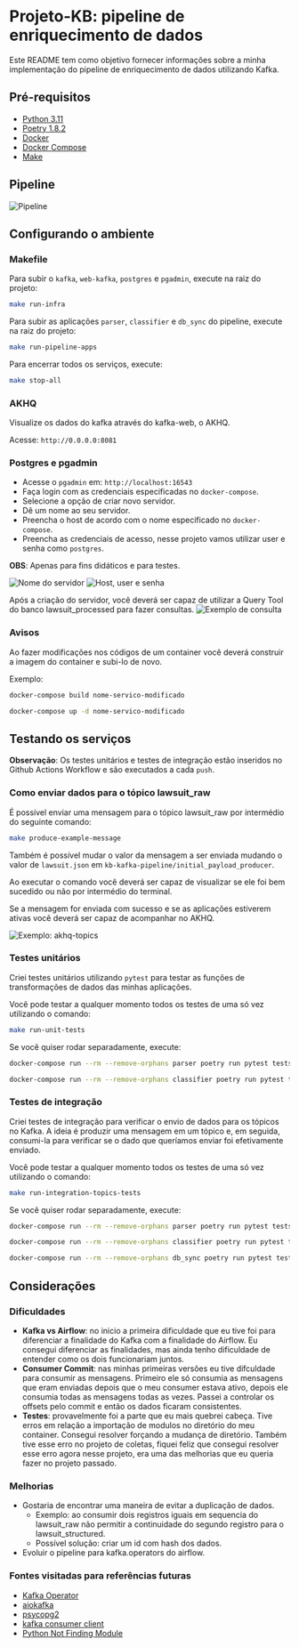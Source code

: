 # Projeto-KB: pipeline de enriquecimento de dados

Este README tem como objetivo fornecer informações sobre a minha implementação do pipeline de enriquecimento de dados utilizando Kafka.

## Pré-requisitos

* [Python 3.11](https://www.python.org/)
* [Poetry 1.8.2](https://python-poetry.org/)
* [Docker](https://www.docker.com/)
* [Docker Compose](https://docs.docker.com/compose/gettingstarted/)
* [Make](https://www.gnu.org/software/make/)

## Pipeline

![Pipeline](./images/kb.png)

## Configurando o ambiente
### Makefile
Para subir o `kafka`, `web-kafka`, `postgres` e `pgadmin`, execute na raiz do projeto:

```bash
make run-infra
```

Para subir as aplicações `parser`, `classifier` e `db_sync` do pipeline, execute na raiz do projeto:

```bash
make run-pipeline-apps
```

Para encerrar todos os serviços, execute:

```bash
make stop-all
```
### AKHQ
Visualize os dados do kafka através do kafka-web, o AKHQ. 

Acesse: ```http://0.0.0.0:8081```

### Postgres e pgadmin

- Acesse o `pgadmin` em: `http://localhost:16543`
- Faça login com as credenciais especificadas no `docker-compose`.
- Selecione a opção de criar novo servidor.
- Dê um nome ao seu servidor.
- Preencha o host de acordo com o nome especificado no `docker-compose`.
- Preencha as credenciais de acesso, nesse projeto vamos utilizar user e senha como `postgres`. 

**OBS**: Apenas para fins didáticos e para testes.

![Nome do servidor](./images/db_1.png)
![Host, user e senha](./images/db_2.png)

Após a criação do servidor, você deverá ser capaz de utilizar a Query Tool do banco lawsuit_processed para fazer consultas.
![Exemplo de consulta](./images/db_3.png)

### Avisos
Ao fazer modificações nos códigos de um container você deverá construir a imagem do container e subi-lo de novo.

Exemplo: 
```bash 
docker-compose build nome-servico-modificado
```

```bash 
docker-compose up -d nome-servico-modificado
```
## Testando os serviços

**Observação**: Os testes unitários e testes de integração estão inseridos no Github Actions Workflow e são executados a cada `push`.

### Como enviar dados para o tópico lawsuit_raw
É possível enviar uma mensagem para o tópico lawsuit_raw por intermédio do seguinte comando:
```bash
make produce-example-message
```
Também é possível mudar o valor da mensagem a ser enviada mudando o valor de `lawsuit.json` em `kb-kafka-pipeline/initial_payload_producer`.

Ao executar o comando você deverá ser capaz de visualizar se ele foi bem sucedido ou não por intermédio do terminal.

Se a mensagem for enviada com sucesso e se as aplicações estiverem ativas você deverá ser capaz de acompanhar no AKHQ.

![Exemplo: akhq-topics](images/akhq-topics.png)

### Testes unitários
Criei testes unitários utilizando `pytest` para testar as funções de transformações de dados das minhas aplicações.

Você pode testar a qualquer momento todos os testes de uma só vez utilizando o comando:

```bash
make run-unit-tests
```

Se você quiser rodar separadamente, execute:
```bash
docker-compose run --rm --remove-orphans parser poetry run pytest tests/unit-tests/test_parser.py
```

```bash
docker-compose run --rm --remove-orphans classifier poetry run pytest tests/unit-tests/test_identifier.py
```

### Testes de integração
Criei testes de integração para verificar o envio de dados para os tópicos no Kafka. A ideia é produzir uma mensagem em um tópico e, em seguida, consumi-la para verificar se o dado que queríamos enviar foi efetivamente enviado.

Você pode testar a qualquer momento todos os testes de uma só vez utilizando o comando:

```bash
make run-integration-topics-tests
```

Se você quiser rodar separadamente, execute:
```bash
docker-compose run --rm --remove-orphans parser poetry run pytest tests/integration-tests/test_parser_integration.py
```

```bash
docker-compose run --rm --remove-orphans classifier poetry run pytest tests/integration-tests/test_classifier_integration.py
```

```bash
docker-compose run --rm --remove-orphans db_sync poetry run pytest tests/test_db_sync_integration.py
```

## Considerações

### Dificuldades
- **Kafka vs Airflow**: no inicio a primeira dificuldade que eu tive foi para diferenciar a finalidade do Kafka com a finalidade do Airflow. Eu consegui diferenciar as finalidades, mas ainda tenho dificuldade de entender como os dois funcionariam juntos.
- **Consumer Commit**: nas minhas primeiras versões eu tive difculdade para consumir as mensagens. Primeiro ele só consumia as mensagens que eram enviadas depois que o meu consumer estava ativo, depois ele consumia todas as mensagens todas as vezes. Passei a controlar os offsets pelo commit e então os dados ficaram consistentes.
- **Testes**: provavelmente foi a parte que eu mais quebrei cabeça. Tive erros em relação a importação de modulos no diretório do meu container. Consegui resolver forçando a mudança de diretório. Também tive esse erro no projeto de coletas, fiquei feliz que consegui resolver esse erro agora nesse projeto, era uma das melhorias que eu queria fazer no projeto passado.
### Melhorias
- Gostaria de encontrar uma maneira de evitar a duplicação de dados. 
    - Exemplo: ao consumir dois registros iguais em sequencia do lawsuit_raw não permitir a continuidade do segundo registro para o lawsuit_structured.
    - Possível solução: criar um id com hash dos dados.
- Evoluir o pipeline para kafka.operators do airflow.

### Fontes visitadas para referências futuras
- [Kafka Operator](https://www.astronomer.io/docs/learn/airflow-kafka)
- [aiokafka](https://pypi.org/project/aiokafka/)
- [psycopg2](https://pypi.org/project/psycopg2/)
- [kafka consumer client](https://aiokafka.readthedocs.io/en/stable/consumer.html)
- [Python Not Finding Module](https://stackoverflow.com/questions/19972669/python-not-finding-module)
